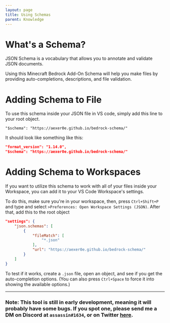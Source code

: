 ```yaml
---
layout: page
title: Using Schemas
parent: Knowledge
---
```


# What's a Schema?

JSON Schema is a vocabulary that allows you to annotate and validate JSON documents.

Using this Minecraft Bedrock Add-On Schema will help you make files by providing auto-completions, descriptions, and file validation.

# Adding Schema to File

To use this schema inside your JSON file in VS code, simply add this line to your root object.

`"$schema": "https://aexer0e.github.io/bedrock-schema/"`

It should look like something like this:
```json
"format_version": "1.14.0",
"$schema": "https://aexer0e.github.io/bedrock-schema/"
```

# Adding Schema to Workspaces

If you want to utilize this schema to work with all of your files inside your Workspace, you can add it to your VS Code Workspace's settings.

To do this, make sure you're in your workspace, then, press `Ctrl+Shift+P` and type and select `>Preferences: Open Workspace Settings (JSON)`. After that, add this to the root object
```json
"settings": {
	"json.schemas": [
		{
			"fileMatch": [
				"*.json"
			],
			"url": "https://aexer0e.github.io/bedrock-schema/"
		}
	]
}
```

To test if it works, create a `.json` file, open an object, and see if you get the auto-completion options. (You can also press `Ctrl+Space` to force it into showing the available options.)

---

### **Note:** This tool is still in early development, meaning it will probably have some bugs. If you spot one, please send me a DM on Discord at `assassin#1634`, or on Twitter [here](https://twitter.com/aexer0e).